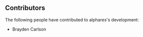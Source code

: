 ## Contributors

The following people have contributed to alphares's development:

* Brayden Carlson

